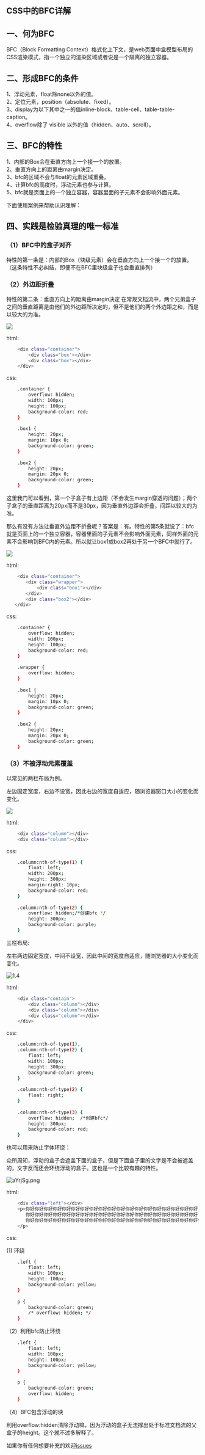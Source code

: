 ## CSS中的BFC详解

## 一、何为BFC

BFC（Block Formatting Context）格式化上下文，是web页面中盒模型布局的CSS渲染模式，指一个独立的渲染区域或者说是一个隔离的独立容器。

## 二、形成BFC的条件

1、浮动元素，float除none以外的值。<br />
2、定位元素，position（absolute、fixed）。<br />
3、display为以下其中之一的值inline-block、table-cell、table-table-caption。<br />
4、overflow除了 visible 以外的值（hidden、auto、scroll）。<br />

## 三、BFC的特性

1、内部的Box会在垂直方向上一个接一个的放置。<br />
2、垂直方向上的距离由margin决定。<br />
3、bfc的区域不会与float的元素区域重叠。<br />
4、计算bfc的高度时，浮动元素也参与计算。<br />
5、bfc就是页面上的一个独立容器，容器里面的子元素不会影响外面元素。<br />

下面使用案例来帮助认识理解：

## 四、实践是检验真理的唯一标准

### （1）BFC中的盒子对齐

特性的第一条是：内部的Box（块级元素）会在垂直方向上一个接一个的放置。（这条特性不必纠结，即便不在BFC里块级盒子也会垂直排列）

### （2）外边距折叠

特性的第二条：垂直方向上的距离由margin决定
在常规文档流中，两个兄弟盒子之间的垂直距离是由他们的外边距所决定的，但不是他们的两个外边距之和，而是以较大的为准。

![](https://s1.ax1x.com/2020/08/02/aYrzOs.th.png)

html:

```sh
    <div class="container">
        <div class="box"></div>
        <div class="box"></div>
    </div>
```

css: 

```sh
    .container {
        overflow: hidden;
        width: 100px;
        height: 100px;
        background-color: red;
    }
    
    .box1 {
        height: 20px;
        margin: 10px 0;
        background-color: green;
    }
    
    .box2 {
        height: 20px;
        margin: 20px 0;
        background-color: green;
    }
```
这里我门可以看到，第一个子盒子有上边距（不会发生margin穿透的问题）；两个子盒子的垂直距离为20px而不是30px，因为垂直外边距会折叠，间距以较大的为准。

 那么有没有方法让垂直外边距不折叠呢？答案是：有。特性的第5条就说了：bfc就是页面上的一个独立容器，容器里面的子元素不会影响外面元素，同样外面的元素不会影响到BFC内的元素。所以就让box1或box2再处于另一个BFC中就行了。

 ![](https://s1.ax1x.com/2020/08/02/aYrxyj.th.png)

 html:

 ```sh
     <div class="container">
        <div class="wrapper">
            <div class="box1"></div>
        </div>
        <div class="box2"></div>
    </div>
```

css:

```sh
    .container {
        overflow: hidden;
        width: 100px;
        height: 100px;
        background-color: red;
    }
    
    .wrapper {
        overflow: hidden;
    }
    
    .box1 {
        height: 20px;
        margin: 10px 0;
        background-color: green;
    }
    
    .box2 {
        height: 20px;
        margin: 20px 0;
        background-color: green;
    }
```

### （3）不被浮动元素覆盖 

以常见的两栏布局为例。

左边固定宽度，右边不设宽，因此右边的宽度自适应，随浏览器窗口大小的变化而变化。

![](https://s1.ax1x.com/2020/08/02/aYrvlQ.md.png)

html:

```sh
    <div class="column"></div>
    <div class="column"></div>
```

css: 

```sh
    .column:nth-of-type(1) {
        float: left;
        width: 200px;
        height: 300px;
        margin-right: 10px;
        background-color: red;
    }
    
    .column:nth-of-type(2) {
        overflow: hidden;/*创建bfc */
        height: 300px;
        background-color: purple;
    }
```

三栏布局:

左右两边固定宽度，中间不设宽，因此中间的宽度自适应，随浏览器的大小变化而变化。

![1.4](https://s1.ax1x.com/2020/08/02/aYspmn.th.png)

html:

```sh
    <div class="contain">
        <div class="column"></div>
        <div class="column"></div>
        <div class="column"></div>
    </div>
```

css: 

```sh
    .column:nth-of-type(1),
    .column:nth-of-type(2) {
        float: left;
        width: 100px;
        height: 300px;
        background-color: green;
    }
    
    .column:nth-of-type(2) {
        float: right;
    }
    
    .column:nth-of-type(3) {
        overflow: hidden;  /*创建bfc*/
        height: 300px;
        background-color: red;
    }
```

也可以用来防止字体环绕：

众所周知，浮动的盒子会遮盖下面的盒子，但是下面盒子里的文字是不会被遮盖的，文字反而还会环绕浮动的盒子。这也是一个比较有趣的特性。

![aYrjSg.png](https://s1.ax1x.com/2020/08/02/aYrjSg.png)

html:

```sh
    <div class="left"></div>
    <p>你好你好你好你好你好你好你好你好你好你好你好你好你好你好你好你好你好你好你好
       你好你好你好你好你好你好你好你好你好你好你好你好你好你好你好你好你好你好你好
       你好你好你好你好你好你好你好你好你好你好你好你好你好你好你好你好你好你好你好你好你好你好你好
    </p>
```

css:

(1) 环绕

```sh
    .left {
        float: left;
        width: 100px;
        height: 100px;
        background-color: yellow;
    }
    
    p {
        background-color: green;
        /* overflow: hidden; */
    }
```

（2）利用bfc防止环绕

```sh
    .left {
        float: left;
        width: 100px;
        height: 100px;
        background-color: yellow;
    }
    
    p {
        background-color: green;
        overflow: hidden;
    }
```

（4）BFC包含浮动的块

利用overflow:hidden清除浮动嘛，因为浮动的盒子无法撑出处于标准文档流的父盒子的height。这个就不过多解释了。

如果你有任何想要补充的欢迎[issues](https://github.com/perfectSymphony/FrontEnd-interview/issues)
